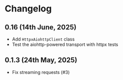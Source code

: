 # Changelog

## 0.16 (14th June, 2025)

- Add `HttpxAiohttpClient` class 
- Test the aiohttp-powered transport with httpx tests

## 0.1.3 (24th May, 2025)

- Fix streaming requests (#3)